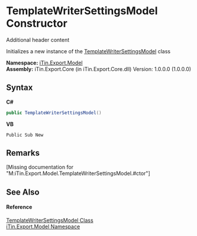 # TemplateWriterSettingsModel Constructor 
Additional header content 

Initializes a new instance of the <a href="2b287fb0-ece5-d0b6-bb0a-0d94023fad99">TemplateWriterSettingsModel</a> class

**Namespace:**&nbsp;<a href="ef57ffcc-e95e-b212-5a46-9aa6f5a3511f">iTin.Export.Model</a><br />**Assembly:**&nbsp;iTin.Export.Core (in iTin.Export.Core.dll) Version: 1.0.0.0 (1.0.0.0)

## Syntax

**C#**<br />
``` C#
public TemplateWriterSettingsModel()
```

**VB**<br />
``` VB
Public Sub New
```


## Remarks
\[Missing <remarks> documentation for "M:iTin.Export.Model.TemplateWriterSettingsModel.#ctor"\]

## See Also


#### Reference
<a href="2b287fb0-ece5-d0b6-bb0a-0d94023fad99">TemplateWriterSettingsModel Class</a><br /><a href="ef57ffcc-e95e-b212-5a46-9aa6f5a3511f">iTin.Export.Model Namespace</a><br />